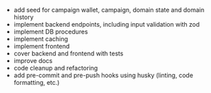 - add seed for campaign wallet, campaign, domain state and domain history
- implement backend endpoints, including input validation with zod
- implement DB procedures
- implement caching
- implement frontend
- cover backend and frontend with tests
- improve docs
- code cleanup and refactoring
- add pre-commit and pre-push hooks using husky (linting, code formatting, etc.)